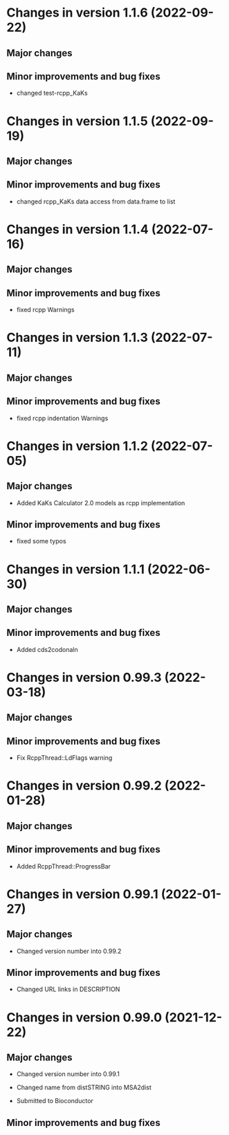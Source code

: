 # Changes in version 1.1.6 (2022-09-22)

## Major changes

## Minor improvements and bug fixes

* changed test-rcpp_KaKs

# Changes in version 1.1.5 (2022-09-19)

## Major changes

## Minor improvements and bug fixes

* changed rcpp_KaKs data access from data.frame to list

# Changes in version 1.1.4 (2022-07-16)

## Major changes

## Minor improvements and bug fixes

* fixed rcpp Warnings

# Changes in version 1.1.3 (2022-07-11)

## Major changes

## Minor improvements and bug fixes

* fixed rcpp indentation Warnings

# Changes in version 1.1.2 (2022-07-05)

## Major changes

* Added KaKs Calculator 2.0 models as rcpp implementation

## Minor improvements and bug fixes

* fixed some typos

# Changes in version 1.1.1 (2022-06-30)

## Major changes

## Minor improvements and bug fixes

* Added cds2codonaln

# Changes in version 0.99.3 (2022-03-18)

## Major changes

## Minor improvements and bug fixes

* Fix RcppThread::LdFlags warning

# Changes in version 0.99.2 (2022-01-28)

## Major changes

## Minor improvements and bug fixes

* Added RcppThread::ProgressBar

# Changes in version 0.99.1 (2022-01-27)

## Major changes

* Changed version number into 0.99.2

## Minor improvements and bug fixes

* Changed URL links in DESCRIPTION

# Changes in version 0.99.0 (2021-12-22)

## Major changes

* Changed version number into 0.99.1

* Changed name from distSTRING into MSA2dist

* Submitted to Bioconductor

## Minor improvements and bug fixes
